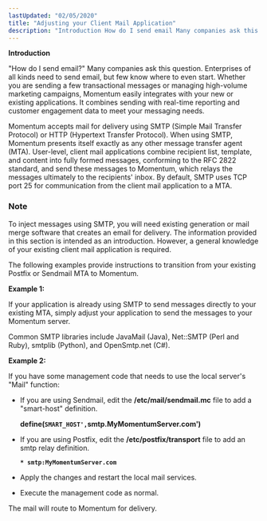 ```yaml
---
lastUpdated: "02/05/2020"
title: "Adjusting your Client Mail Application"
description: "Introduction How do I send email Many companies ask this question Enterprises of all kinds need to send email but few know where to even start Whether you are sending a few transactional messages or managing high volume marketing campaigns Momentum easily integrates with your new or existing applications It..."
---
```


**Introduction**

"How do I send email?" Many companies ask this question. Enterprises of all kinds need to send email, but few know where to even start. Whether you are sending a few transactional messages or managing high-volume marketing campaigns, Momentum easily integrates with your new or existing applications. It combines sending with real-time reporting and customer engagement data to meet your messaging needs.

Momentum accepts mail for delivery using SMTP (Simple Mail Transfer Protocol) or HTTP (Hypertext Transfer Protocol). When using SMTP, Momentum presents itself exactly as any other message transfer agent (MTA). User-level, client mail applications combine recipient list, template, and content into fully formed messages, conforming to the RFC 2822 standard, and send these messages to Momentum, which relays the messages ultimately to the recipients' inbox. By default, SMTP uses TCP port 25 for communication from the client mail application to a MTA.

### Note

To inject messages using SMTP, you will need existing generation or mail merge software that creates an email for delivery. The information provided in this section is intended as an introduction. However, a general knowledge of your existing client mail application is required.

The following examples provide instructions to transition from your existing Postfix or Sendmail MTA to Momentum.

**Example 1:** 

If your application is already using SMTP to send messages directly to your existing MTA, simply adjust your application to send the messages to your Momentum server.

Common SMTP libraries include JavaMail (Java), Net::SMTP (Perl and Ruby), smtplib (Python), and OpenSmtp.net (C#).

**Example 2:** 

If you have some management code that needs to use the local server's "Mail" function:

*   If you are using Sendmail, edit the **/etc/mail/sendmail.mc** file to add a "smart-host" definition.

    **define(`SMART_HOST',`smtp.MyMomentumServer.com')**

*   If you are using Postfix, edit the **/etc/postfix/transport** file to add an smtp relay definition.

    **`* smtp:MyMomentumServer.com`**                           

*   Apply the changes and restart the local mail services.

*   Execute the management code as normal.

The mail will route to Momentum for delivery.